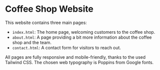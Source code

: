 # Coffee Shop Website

This website contains three main pages:

- `index.html`: The home page, welcoming customers to the coffee shop.
- `about.html`: A page providing a bit more information about the coffee shop and the team. 
- `contact.html`: A contact form for visitors to reach out.

All pages are fully responsive and mobile-friendly, thanks to the used Tailwind CSS. The chosen web typography is Poppins from Google fonts.